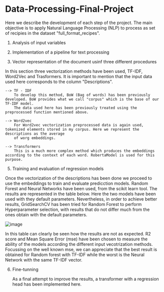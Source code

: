 # Data-Processing-Final-Project


Here we describe the development of each step of the project. The main objective is to apply Natural Language Processing (NLP) to process as set of recipies in the dataset "full_format_recipes". 

1. Analysis of input variables


2. Implementation of a pipeline for text processing


3. Vector representation of the document usinf three different procedures

  In this section three vectorization methods have been used, TF-IDF, Word2Vec and Trasformers.
  It is important to mention that the input data used here corresponds to the column "Descriptions".
   
    --> TF - IDF
        To develop this method, BoW (Bag of words) has been previously developed. BoW provides what we call "corpus" which is the base of our TF-IDF model.
        The data used here has been previously treated using the preprocessed function mentioned above.
      
    --> Word2vec
        For Word2vec vectorization preprocessed data is again used, tokenized elements stored in my corpus. Here we represent the descriptions as the average 
        of worg embeddings.
        
    --> Transformers
        This is a much more complex method which produces the embeddings according to the context of each word. RobertaModel is used for this purpose.


5. Training and evaluation of regression models

  Once the vectorization of the descriptions has been done we proceed to use the embeddings to train and evaluate predicction models. Random Forest and Neural Networks have been used,
  from the scikit learn tool. The results are represented in the table below. Here the two models have been used with they default parameters. Nevertheless, in order to achieve
  better results, GridSearchCV has been tried for Random Forest to perform Hyperparameter selection, with results that do not differ much from the ones obtain with the default parameters.

  ![image](https://github.com/user-attachments/assets/97f8cf61-5410-4b86-a7d9-a26c3caa4885)

  In this table can clearly be seen how the results are not as expected. R2 score and Mean Square Error (mse) have been chosen to measure the ability of the models according the different input
  vecotrization methods. Focussing on the well known mse, we can appreciate that the best result is obtained for Random forest with TF-IDF while the worst is the Neural Network with the same
  TF-IDF vector.

6. Fine-tunning

   As a final attempt to improve the results, a transformer with a regression head has been implemented here. 
